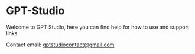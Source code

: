 # GPT-Studio

Welcome to GPT Studio, here you can find help for how to use and support links.

Contact email: gptstudiocontact@gmail.com
